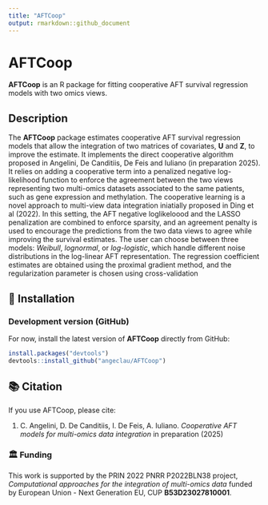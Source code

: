 ```yaml
---
title: "AFTCoop"
output: rmarkdown::github_document
---
```


# AFTCoop

**AFTCoop** is an R package for fitting cooperative AFT survival regression models with two omics views.

## Description

The **AFTCoop** package estimates cooperative AFT survival regression models that allow the integration of two matrices of covariates, **U** and **Z**, to improve the estimate. It implements the direct cooperative algorithm proposed in Angelini, De Canditiis, De Feis and Iuliano (in preparation 2025). 
It relies on adding a cooperative term into a penalized negative log-likelihood function to enforce the agreement between the two views representing two multi-omics datasets associated to the same patients, such as gene expression and methylation. 
The cooperative learning is a novel approach to multi-view data integration iniatially proposed in Ding et al (2022). In this setting, the AFT negative loglikeloood and the LASSO penalization are combined to enforce sparsity, and an agreement penalty is used to encourage the predictions from the two data views to agree while improving the survival estimates. The user can choose between three models: *Weibull*, *lognormal*, or *log-logistic*, which handle different noise distributions in the log-linear AFT representation. The regression coefficient estimates are obtained using the proximal gradient method, and the regularization parameter is chosen using cross-validation

## 🧪 Installation

### Development version (GitHub)
For now, install the latest version of **AFTCoop** directly from GitHub:

```r
install.packages("devtools")
devtools::install_github("angeclau/AFTCoop")
```

## 📚 Citation
If you use AFTCoop, please cite:
1. C. Angelini, D. De Canditiis, I. De Feis, A. Iuliano. *Cooperative AFT models for multi-omics data integration* in preparation (2025)

### 🏛 Funding

This work is supported by the PRIN 2022 PNRR P2022BLN38 project, *Computational approaches for the integration of multi-omics data* funded by European Union - Next Generation EU, CUP **B53D23027810001**.
